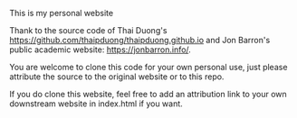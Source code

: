 This is my personal website

Thank to the source code of Thai Duong's https://github.com/thaipduong/thaipduong.github.io and Jon Barron's public academic website: https://jonbarron.info/. 

You are welcome to clone this code for your own personal use, just please attribute the source to the original website or to this repo. 

If you do clone this website, feel free to add an attribution link to your own downstream website in index.html if you want.
